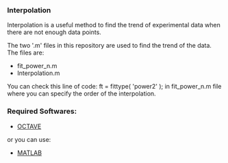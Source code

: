 ### Interpolation

Interpolation is a useful method to find the trend of experimental data when there are not enough data points. 

The two '.m' files in this repository are used to find the trend of the data. The files are:
* fit_power_n.m
* Interpolation.m

You can check this line of code: ft = fittype( 'power2' ); in fit_power_n.m file where you can specify the order of the interpolation.  


### Required Softwares:
* [OCTAVE](https://www.gnu.org/software/octave/index)

or you can use:

* [MATLAB](https://www.mathworks.com/products/matlab.html)
